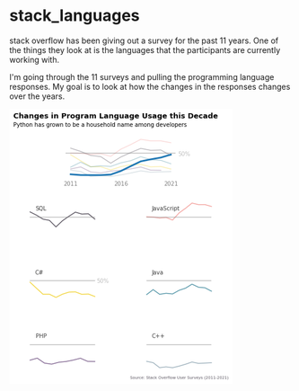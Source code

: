 # stack_languages

stack overflow has been giving out a survey for the past 11 years. One of the things they look at is the languages that the participants are currently working with.

I'm going through the 11 surveys and pulling the programming language responses.  My goal is to look at how the changes in the responses changes over the years.

![surveyresults](https://github.com/Prmurray/stack_languages/blob/main/stack_overflow_ooi.png?raw=true)
